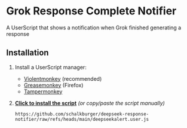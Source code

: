 # Grok Response Complete Notifier

A UserScript that shows a notification when Grok finished generating a response

## Installation

1. Install a UserScript manager:

   - [Violentmonkey](https://violentmonkey.github.io/) (recommended)
   - [Greasemonkey](https://www.greasespot.net/) (Firefox)
   - [Tampermonkey](https://www.tampermonkey.net/)

2. **[Click to install the script](https://github.com/schalkburger/deepseek-response-notifier/raw/refs/heads/main/deepseekalert.user.js)**
   _(or copy/paste the script manually)_

   ```
   https://github.com/schalkburger/deepseek-response-notifier/raw/refs/heads/main/deepseekalert.user.js
   ```
